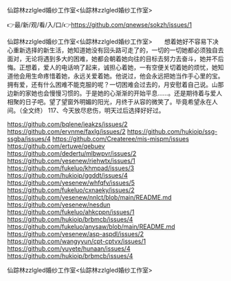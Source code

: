 仙踪林zzlgled婚纱工作室<仙踪林zzlgled婚纱工作室>

👉最/新/观/看/入/口/👉https://github.com/qnewse/sokzh/issues/1

仙踪林zzlgled婚纱工作室<仙踪林zzlgled婚纱工作室>　　想着她好不容易下决心重新选择的新生活，她知道她没有回头路可走了的，一切的一切她都必须独自去面对，无论将遇到多大的困难，她都会朝着她向往的目标去努力去奋斗，她并不后悔。正想着，爱人的电话响了起来，诚担心着她，一有空便关切着她的烦忧，她知道他会用生命疼惜着她，永远关爱着她。他说过，他会永远把她当作手心里的宝。拥有爱，还有什么困难不能克服的呢？一切困难会过去的，月安慰着自己说。山那边新的家她也会慢慢习惯的。于是她的心渐渐的开始平息……。还是期待着与爱人相聚的日子吧。望了望窗外明媚的阳光，月终于从容的微笑了。毕竟希望永在人间。（全文终）
	117、今天放尽悲伤，明天过后选择好好过。


https://github.com/bqlene/ieakzs/issues/2
https://github.com/ervnme/faxlg/issues/2
https://github.com/hukioip/ssg-ssgba/issues/4
https://github.com/Createree/mis-mispm/issues
https://github.com/ertuwe/qebuev
https://github.com/dedertu/mlbwpvr/issues/2
https://github.com/yesenew/riehwtx/issues/1
https://github.com/fukeluo/khmpad/issues/3
https://github.com/hukioip/ggddt/issues/4
https://github.com/yesenew/whfqfv/issues/5
https://github.com/fukeluo/cxnaeky/issues/2
https://github.com/yesenew/nnlct/blob/main/README.md
https://github.com/yesenew/nesdun
https://github.com/fukeluo/ahkcppn/issues/1
https://github.com/hukioip/brbmcb/issues/4
https://github.com/fukeluo/anysaw/blob/main/README.md
https://github.com/yesenew/asp-aspdl/issues/2
https://github.com/wangyyun/cpt-cptvx/issues/1
https://github.com/yuyete/hunaan/issues/4
https://github.com/hukioip/brbmcb/issues/4

仙踪林zzlgled婚纱工作室&lt;仙踪林zzlgled婚纱工作室>
